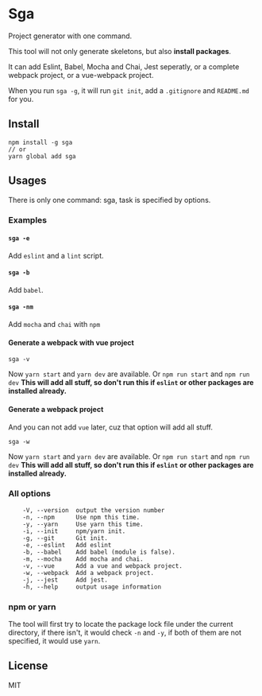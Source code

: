 # Sga

Project generator with one command.

This tool will not only generate skeletons, but also **install packages**.

It can add Eslint, Babel, Mocha and Chai, Jest seperatly, or a complete webpack project, or a vue-webpack project.

When you run `sga -g`, it will run `git init`, add a `.gitignore` and `README.md` for you.

## Install

```shell
npm install -g sga
// or
yarn global add sga
```

## Usages

There is only one command: sga, task is specified by options.

### Examples

#### `sga -e`

Add `eslint` and a `lint` script.

#### `sga -b`

Add `babel`.

#### `sga -nm`

Add `mocha` and `chai` with `npm`

#### Generate a webpack with vue project


`sga -v`

Now `yarn start` and `yarn dev` are available. Or `npm run start` and `npm run dev`
**This will add all stuff, so don't run this if `eslint` or other packages are installed already.**

#### Generate a webpack project

And you can not add `vue` later, cuz that option will add all stuff.

`sga -w`

Now `yarn start` and `yarn dev` are available. Or `npm run start` and `npm run dev`
**This will add all stuff, so don't run this if `eslint` or other packages are installed already.**

### All options

```shell
    -V, --version  output the version number
    -n, --npm      Use npm this time.
    -y, --yarn     Use yarn this time.
    -i, --init     npm/yarn init.
    -g, --git      Git init.
    -e, --eslint   Add eslint
    -b, --babel    Add babel (module is false).
    -m, --mocha    Add mocha and chai.
    -v, --vue      Add a vue and webpack project.
    -w, --webpack  Add a webpack project.
    -j, --jest     Add jest.
    -h, --help     output usage information
```

### npm or yarn

The tool will first try to locate the package lock file under the current directory, if there isn't,
it would check `-n` and `-y`, if both of them are not specified, it would use `yarn`.

## License

MIT
